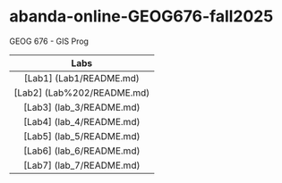# abanda-online-GEOG676-fall2025
GEOG 676 - GIS Prog

|Labs     |
|:------:|
|[Lab1] (Lab1/README.md)|
|[Lab2] (Lab%202/README.md)|
|[Lab3] (lab_3/README.md)|
|[Lab4] (lab_4/README.md)|
|[Lab5] (lab_5/README.md)|
|[Lab6] (lab_6/README.md)|
|[Lab7] (lab_7/README.md)|
